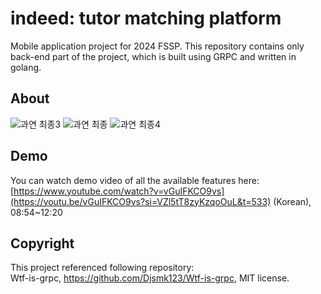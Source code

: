 # indeed: tutor matching platform

Mobile application project for 2024 FSSP. This repository contains only back-end part of the project, which is built using GRPC and written in golang.

## About

![과연 최종3](https://github.com/user-attachments/assets/a5e94cbe-26a1-4685-b0a0-cd0357795b11)
![과연 최종](https://github.com/grden/flutter-indeed/assets/2589809/18fdb6cb-d7e4-48b5-9313-50f50a4ae26c)
![과연 최종4](https://github.com/user-attachments/assets/74fbee22-cb04-481a-9c20-eb5149ad7e15)

## Demo

You can watch demo video of all the available features here:</br>
[https://www.youtube.com/watch?v=vGuIFKCO9vs](https://youtu.be/vGuIFKCO9vs?si=VZl5tT8zyKzqoOuL&t=533) (Korean), 08:54~12:20

## Copyright

This project referenced following repository:<br>
Wtf-is-grpc, https://github.com/Djsmk123/Wtf-is-grpc, MIT license.
